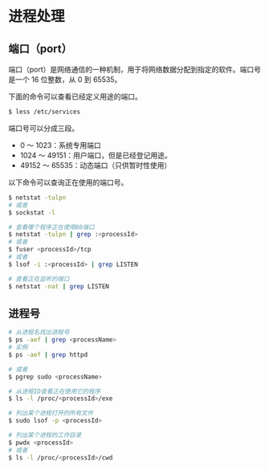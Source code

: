 # 进程处理

## 端口（port）

端口（port）是网络通信的一种机制，用于将网络数据分配到指定的软件。端口号是一个 16 位整数，从 0 到 65535。

下面的命令可以查看已经定义用途的端口。

```bash
$ less /etc/services
```

端口号可以分成三段。

- 0 ～ 1023：系统专用端口
- 1024 ～ 49151：用户端口，但是已经登记用途。
- 49152 ～ 65535：动态端口（只供暂时性使用）

以下命令可以查询正在使用的端口号。

```bash
$ netstat -tulpn
# 或者
$ sockstat -l

# 查看哪个程序正在使用80端口
$ netstat -tulpn | grep :<processId>
# 或者
$ fuser <processId>/tcp
# 或者
$ lsof -i :<processId> | grep LISTEN

# 查看正在监听的端口
$ netstat -nat | grep LISTEN
```

## 进程号

```bash
# 从进程名找出进程号
$ ps -aef | grep <processName>
# 实例
$ ps -aef | grep httpd

# 或者
$ pgrep sudo <processName>

# 从进程ID查看正在使用它的程序
$ ls -l /proc/<processId>/exe

# 列出某个进程打开的所有文件
$ sudo lsof -p <processId>

# 列出某个进程的工作目录
$ pwdx <processId>
# 或者
$ ls -l /proc/<processId>/cwd
```
